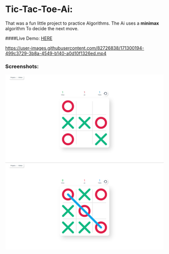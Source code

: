 # Tic-Tac-Toe-Ai:

That was a fun little project to practice Algorithms.
The Ai uses a **minimax** algorithm To decide the next move.

####Live Demo: [HERE](https://tic-tac-toe-33.netlify.app/)

https://user-images.githubusercontent.com/82726838/171300194-499c3729-3b8a-4549-b140-a0d10f1326ed.mp4

### Screenshots:

![](./screenshots/01.png)
![](./screenshots/02.png)
